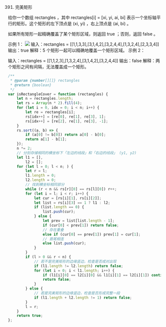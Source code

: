 391. 完美矩形

给你一个数组 rectangles ，其中 rectangles[i] = [xi, yi, ai, bi] 表示一个坐标轴平行的矩形。这个矩形的左下顶点是 (xi, yi) ，右上顶点是 (ai, bi) 。

如果所有矩形一起精确覆盖了某个矩形区域，则返回 true ；否则，返回 false 。

示例 1：
![](https://assets.leetcode.com/uploads/2021/03/27/perectrec1-plane.jpg)
输入：rectangles = [[1,1,3,3],[3,1,4,2],[3,2,4,4],[1,3,2,4],[2,3,3,4]]
输出：true
解释：5 个矩形一起可以精确地覆盖一个矩形区域。
示例 2：

输入：rectangles = [[1,1,2,3],[1,3,2,4],[3,1,4,2],[3,2,4,4]]
输出：false
解释：两个矩形之间有间隔，无法覆盖成一个矩形。

```js
/**
 * @param {number[][]} rectangles
 * @return {boolean}
 */
var isRectangleCover = function (rectangles) {
    let n = rectangles.length;
    let rs = Array(n * 2).fill(4);
    for (let i = 0, idx = 0; i < n; i++) {
        let re = rectangles[i];
        rs[idx++] = [re[0], re[1], re[3], 1];
        rs[idx++] = [re[2], re[1], re[3], -1];
    }
    rs.sort((a, b) => {
        if (a[0] != b[0]) return a[0] - b[0];
        return a[1] - b[1];
    });
    n *= 2;
    // 分别存储相同的横坐标下「左边的线段」和「右边的线段」 (y1, y2)
    let l1 = [],
        l2 = [];
    for (let l = 0; l < n; ) {
        let r = l;
        l1.length = 0;
        l2.length = 0;
        // 找到横坐标相同部分
        while (r < n && rs[r][0] == rs[l][0]) r++;
        for (let i = l; i < r; i++) {
            let cur = [rs[i][1], rs[i][2]];
            let list = rs[i][3] == 1 ? l1 : l2;
            if (list.length == 0) {
                list.push(cur);
            } else {
                let prev = list[list.length - 1];
                if (cur[0] < prev[1]) return false;
                // 存在重叠
                else if (cur[0] == prev[1]) prev[1] = cur[1];
                // 首尾相连
                else list.push(cur);
            }
        }
        if (l > 0 && r < n) {
            // 若不是完美矩形的边缘竖边，检查是否成对出现
            if (l1.length != l2.length) return false;
            for (let i = 0; i < l1.length; i++) {
                if (l1[i][0] == l2[i][0] && l1[i][1] == l2[i][1]) continue;
                return false;
            }
        } else {
            // 若是完美矩形的边缘竖边，检查是否形成完整一段
            if (l1.length + l2.length != 1) return false;
        }
        l = r;
    }
    return true;
};
```
